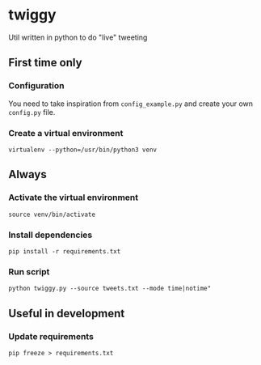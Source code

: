 # twiggy

Util written in python to do "live" tweeting

## First time only

### Configuration

You need to take inspiration from `config_example.py` and create your own `config.py` file.

### Create a virtual environment

`virtualenv --python=/usr/bin/python3 venv`

## Always

### Activate the virtual environment

`source venv/bin/activate`

### Install dependencies

`pip install -r requirements.txt`

### Run script

`python twiggy.py --source tweets.txt --mode time|notime"`

## Useful in development

### Update requirements

`pip freeze > requirements.txt`

